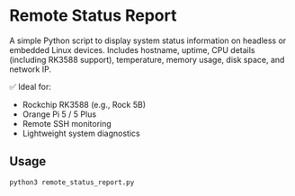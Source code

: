 # Remote Status Report

A simple Python script to display system status information on headless or embedded Linux devices. Includes hostname, uptime, CPU details (including RK3588 support), temperature, memory usage, disk space, and network IP.

✅ Ideal for:
- Rockchip RK3588 (e.g., Rock 5B)
- Orange Pi 5 / 5 Plus
- Remote SSH monitoring
- Lightweight system diagnostics

## Usage

```bash
python3 remote_status_report.py
